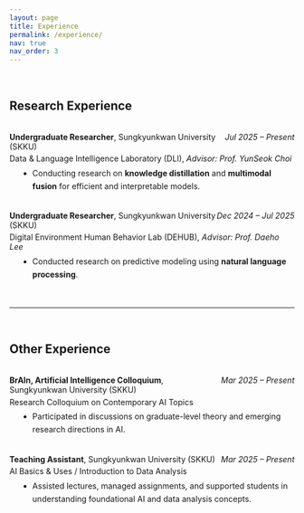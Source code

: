 ```yaml
---
layout: page
title: Experience
permalink: /experience/
nav: true
nav_order: 3
---
```



<br>

## **Research Experience**

<br>

<div style="display:flex;justify-content:space-between;align-items:baseline;margin-bottom:0.3em;">
  <div><strong>Undergraduate Researcher</strong>, Sungkyunkwan University (SKKU)</div>
  <div style="text-align:right;white-space:nowrap;"><em>Jul 2025 – Present</em></div>
</div>
<a href="https://dli.skku.edu/" target="_blank" style="text-decoration:none;">Data & Language Intelligence Laboratory (DLI)</a>, <em>Advisor: Prof. YunSeok Choi</em>  
<ul style="margin:0.4em 0 1.1em 1.2em;line-height:1.65;">
  <li>Conducting research on <strong>knowledge distillation</strong> and <strong>multimodal fusion</strong> for efficient and interpretable models.</li>
</ul>

<br>

<div style="display:flex;justify-content:space-between;align-items:baseline;margin-bottom:0.3em;">
  <div><strong>Undergraduate Researcher</strong>, Sungkyunkwan University (SKKU)</div>
  <div style="text-align:right;white-space:nowrap;"><em>Dec 2024 – Jul 2025</em></div>
</div>
<a href="https://swb.skku.edu/dehublab/index.do" target="_blank" style="text-decoration:none;">Digital Environment Human Behavior Lab (DEHUB)</a>, <em>Advisor: Prof. Daeho Lee</em>  
<ul style="margin:0.4em 0 1.1em 1.2em;line-height:1.65;">
  <li>Conducted research on predictive modeling using <strong>natural language processing</strong>.</li>
</ul>

<br>

---

<br>

## **Other Experience**

<br>

<div style="display:flex;justify-content:space-between;align-items:baseline;margin-bottom:0.3em;">
  <div><strong>BrAIn, Artificial Intelligence Colloquium</strong>, Sungkyunkwan University (SKKU)</div>
  <div style="text-align:right;white-space:nowrap;"><em>Mar 2025 – Present</em></div>
</div>
Research Colloquium on Contemporary AI Topics  
<ul style="margin:0.4em 0 1.1em 1.2em;line-height:1.65;">
  <li>Participated in discussions on graduate-level theory and emerging research directions in AI.</li>
</ul>

<br>

<div style="display:flex;justify-content:space-between;align-items:baseline;margin-bottom:0.3em;">
  <div><strong>Teaching Assistant</strong>, Sungkyunkwan University (SKKU)</div>
  <div style="text-align:right;white-space:nowrap;"><em>Mar 2025 – Present</em></div>
</div>
AI Basics & Uses / Introduction to Data Analysis  
<ul style="margin:0.4em 0 1.1em 1.2em;line-height:1.65;">
  <li>Assisted lectures, managed assignments, and supported students in understanding foundational AI and data analysis concepts.</li>
</ul>
